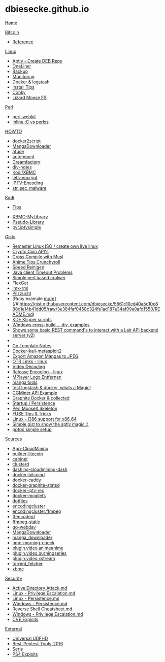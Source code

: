 # dbiesecke.github.io

[Home](index.md)

[Bitcoin]()

  * [Reference](coin/index.md)

[Linux]()

  * [Aptly - Create DEB Repo](/#!https://gist.githubusercontent.com/dbiesecke/5ecd3d5d2de50bcd30aa/raw/README.md)
  * [OneLiner](linux/oneliner.md)
  * [Backup](linux/backup.md)
  * [Monitoring](linux/monitoring.md)
  * [Docker & logstash](linux/docker_and_logstash.md)
  * [Install Tips](/#!https://gist.githubusercontent.com/dbiesecke/d83d9e0e9a6b259bb711/raw/1f0685ce26a90191c6cd02dc07a53de9307d91d8/README.md)
  * [Conky](/#!https://gist.github.com/dbiesecke/d83d9e0e9a6b259bb711/raw/1f0685ce26a90191c6cd02dc07a53de9307d91d8/README-conky.md)
  * [Lizard Moose FS](/#!https://gist.github.com/dbiesecke/d83d9e0e9a6b259bb711/raw/1f0685ce26a90191c6cd02dc07a53de9307d91d8/README-Cluster.md)

   
[Perl]()

  * [perl-webkit](my/src/perl-webkit.md)
  * [Inline::C vs perlxs](my/src/perl-perlxs-vs-inline.md)
  
  
[HOWTO]()

  * [docker2script](my/docker2script.md)
  * [MangaDownloader](my/src/manga-downloader.md)
  * [afuse](my/afuse.md)
  * [automount](my/automount.md)
  * [Dreamfactory](my/dreamfactory.md)
  * [div-notes](commands.md)
  * [Kodi/XBMC](my/kodi.md)
  * [lets-encrypt](my/my/lets-encrypt.md)
  * [IPTV-Encoding](https://dbiesecke.github.io/#!https://gist.githubusercontent.com/dbiesecke/efdd8e28d7e599a41241/raw/README.md)
  * [str_sec_malware](https://dbiesecke.github.io/#!https://github.com/jivoi/junk/blob/master/str_sec_malware/info.md)
  
[Kodi]()

   * [Tips](my/kodi.md)
<!--    * [Rom_Collection_Browser](my/kodi/romcollectionbrowser.md) -->
   * [XBMC-MyLibrary](my/kodi/xbmc.mylibrary-configs.md)
   * [Pseudo-Library](my/kodi/pseudo-library.md)
   * [pvr.iptvsimple](repo/pvr.iptvsimple/README.md)

[Gists]()

   * [Remaster Linux ISO / create own live linux](/#!https://gist.githubusercontent.com/dbiesecke/50df942ef1a5e010bd85c0ceaece4bd4/raw/199cfabec649b7234e11ac585fc6f8500da956a3/README.md)
   * [Crypto Coin API's](/#!https://gist.githubusercontent.com/dbiesecke/799815a88506e8fab4c250b393d4ef99/raw/4a8d696459c693ddc4c618a59166100f94379b08/README.md)
   * [Cross Compile with Musl](/#!https://gist.githubusercontent.com/dbiesecke/f662e06aedf07ef8d6332e47f3d8539e/raw/323a8e23719c73fb26b5c41836af5d1a909aa736/README.md)
   * [Anime Tips Crunchyroll](/#!https://gist.githubusercontent.com/dbiesecke/fe6b948b46125b680a6c2430e5be8ecd/raw/6c53db2906540b94d1650fbfe712d9560695d5aa/README.md)
   * [Speed Reinigen](/#!https://gist.githubusercontent.com/dbiesecke/29432d51b1a0d74d05d6d849752b0ea9/raw/0edf5b1ee8fbf6244371004dfb76361d4390a3c7/README.md)
   * [Java client Timeout Problems](/#!https://gist.githubusercontent.com/dbiesecke/36edfd6d8264fd79d76dc4ad9011583a/raw/0aaf0f67f27c353cb7ec861964da1bddfeafc26d/README.md)
   * [Simple perl based cralwer](/#!https://gist.githubusercontent.com/dbiesecke/15001022969c542176fe84468e402bc4/raw/74464e3c90db398d3d1298c6db2a185b70cee668/README.md)
   * [FlexGet ](/#!https://gist.githubusercontent.com/dbiesecke/6f56a989d16107ce81763ca693af5dc7/raw/898d8c036374409a5e460b4e27805a6eb1299230/README.md)
   * [jmx-rmi](/#!https://gist.githubusercontent.com/dbiesecke/8bdce1b48a636e47c08d07e32d2bef16/raw/0f9c89f28558347290054f1bd4b07754d553c454/README.md)
   * [Pilzzucht](/#!https://gist.githubusercontent.com/dbiesecke/3de0a9047de96cfb3b9f2b0297d64d13/raw/3240613839d85d10676f920fbe18abaed85eeea8/README.md)
   * [Ruby example [more](http://rubyfu.net/content/en/module_0x4__web_kung_fu/databases.html)](/#!https://gist.githubusercontent.com/dbiesecke/5561c10ed40a5c10e888c1e14b41dd05/raw/3e384faf0458c324fe1ad187a34af09e0afd1550/README.md)
   * [KDE Klipper scripts](/#!https://gist.githubusercontent.com/dbiesecke/b6181b5c4ee86bcd434ba0255211526e/raw/cf6773a4de1a8af326561c57f8e0883b12817605/README.md)
   * [Windows cross-build ... div. examples](/#!https://gist.githubusercontent.com/dbiesecke/03cb354759b69aa0cee9/raw/51948c1ea244b0cd3047835d8e7886dc8eaf2675/README.md)
   * [Shows some basic REST command's to interact with a Lair API backend server (v2)](/#!https://gist.githubusercontent.com/dbiesecke/165529deff83bf0e5bfa/raw/3596e8d699f0c2ba924afda6004ea810853f6f25/README.md)
   * [](/#!https://gist.githubusercontent.com/dbiesecke/bea419545c0d1ae3e3f3/raw/b12d1dbda32c1dc6db1cae2c3bff921407e11aaf/README.md)
   * [Go Template Notes](/#!https://gist.githubusercontent.com/dbiesecke/3d0b558087d47557b0ec/raw/e06eb1576ae2e58a072056567eaa3cea2e2f2569/README.md)
   * [Docker-kali-metasploit2](/#!https://gist.githubusercontent.com/dbiesecke/5e4d30c1bc8aa0086f3e/raw/fa17084585728179b069684f39f290a9fad34a34/README.md)
   * [Export Amazon Mangas to JPEG](/#!https://gist.githubusercontent.com/dbiesecke/161ef77cee5fd288e604/raw/efbc19c092c3f7fca3fa4a0318b458e2a2e61ee0/README.md)
   * [OTR Links - linux](/#!https://gist.githubusercontent.com/dbiesecke/03a81e12c1d8fd5ccfe8/raw/edac90146984ef407cfa920cf3217f8ff2b9d7e4/README.md)
   * [Video Decoding](/#!https://gist.githubusercontent.com/dbiesecke/aa3d57c9adcaca951e0b/raw/0ffa87de7904ac10716863be6f6d0c6df5338ab2/README.md)
   * [Release Encoding - linux](/#!https://gist.githubusercontent.com/dbiesecke/0865648f386699af4ed8/raw/59d1e250225a086fa013c7c62873410c188c143f/README.md)
   * [MPlayer Logo Entfernen](/#!https://gist.githubusercontent.com/dbiesecke/751eedff8d92132cfe14/raw/f30b30def58c4b7e2f34a09574bec672a5f6b7ab/README.md)
   * [manga tools](/#!https://gist.githubusercontent.com/dbiesecke/d8af4f395c58575ac0ae/raw/95c9c702e7a56d9911f754c846bb45c144bdeb1e/README.md)
   * [test logstash & docker, whats a Magic!](/#!https://gist.githubusercontent.com/dbiesecke/2c49b8c80f42186d78e5/raw/fd8e1d4195fd6c1991a310eef78aaa77172e34c8/README.md)
   * [CGMiner API Example](/#!https://gist.githubusercontent.com/dbiesecke/9c5032c467604d705c42/raw/d16b0df056a84a0740a5f2735d4e91104f9554b0/README.md)
   * [Graphite  Docker & collected](/#!https://gist.githubusercontent.com/dbiesecke/53c51e71efcb32ee6e8c/raw/f106a8c06c1cc44495c43f2f96faa699b612d7dc/README.md)
   * [Startup / Persistence](/#!https://gist.githubusercontent.com/dbiesecke/ba359f53f392d513cdea/raw/318e60b8c08228e41112134544e24476f7f71d3a/README.md)
   * [Perl MooseX Skeleton](/#!https://gist.githubusercontent.com/dbiesecke/90ae2f1e5a28463f2527/raw/b8e85a61a293fe4ddd468ea559737a3f7d67fa2f/README.md)
   * [FUSE Tips & Tricks](/#!https://gist.githubusercontent.com/dbiesecke/b00eff217ad00069933d/raw/6fc0eeaaa9732c3f0555cd658d14ff54f99af010/README.md)
   * [Linux - i386 support for x86_64](/#!https://gist.githubusercontent.com/dbiesecke/414aa7313588c583d63f/raw/c2a288bbbde56e7f6b3312105f4962fa7c4d6be9/README.md)
   * [Simple gist to show the aptly magic :)](/#!https://gist.githubusercontent.com/dbiesecke/5ecd3d5d2de50bcd30aa/raw/5ddc6e8cba286e7bf1ed308bfac313a2d48acc47/README.md)
   * [pptpd simple setup](/#!https://gist.githubusercontent.com/dbiesecke/eb10bbc7bc63d289d347/raw/fa894c15ca83c165fb920c4e2454176c641a578e/README.md)

[Sources]()

   * [App-CloudMining](https://github.com/dbiesecke/App-CloudMining.git)
   * [builder-litecoin](https://github.com/dbiesecke/builder-litecoin.git)
   * [cabinet](https://github.com/dbiesecke/cabinet.git)
   * [clusterd](https://github.com/dbiesecke/clusterd.git)
   * [dashing-cloudmining-dash](https://github.com/dbiesecke/dashing-cloudmining-dash.git)
   * [docker-bitcoind](https://github.com/dbiesecke/docker-bitcoind.git)
   * [docker-caddy](https://github.com/dbiesecke/docker-caddy.git)
   * [docker-graphite-statsd](https://github.com/dbiesecke/docker-graphite-statsd.git)
   * [docker-iptv-rec](https://github.com/dbiesecke/docker-iptv-rec.git)
   * [docker-mogilefs](https://github.com/dbiesecke/docker-mogilefs.git)
   * [dotfiles](https://github.com/dbiesecke/dotfiles.git)
   * [encodingcluster](https://github.com/dbiesecke/encodingcluster.git)
   * [encodingcluster.ffmpeg](https://github.com/dbiesecke/encodingcluster.ffmpeg.git)
   * [ffencoderd](https://github.com/dbiesecke/ffencoderd.git)
   * [ffmpeg-static](https://github.com/dbiesecke/ffmpeg-static.git)
   * [go-webdav](https://github.com/dbiesecke/go-webdav.git)
   * [MangaDownloader](https://github.com/dbiesecke/MangaDownloader.git)
   * [manga_downloader](https://github.com/dbiesecke/manga_downloader.git)
   * [nmc-morning-check](https://github.com/dbiesecke/nmc-morning-check.git)
   * [plugin.video.animeanime](https://github.com/dbiesecke/plugin.video.animeanime.git)
   * [plugin.video.burningseries](https://github.com/dbiesecke/plugin.video.burningseries.git)
   * [plugin.video.xstream](https://github.com/dbiesecke/plugin.video.xstream.git)
   * [torrent_fetcher](https://github.com/dbiesecke/torrent_fetcher.git)
   * [xbmc](https://github.com/dbiesecke/xbmc.git)

[Security]()

   * [Active Directory Attack.md](/#!https://raw.githubusercontent.com/swisskyrepo/PayloadsAllTheThings/master/Methodology%20and%20Resources/Active%20Directory%20Attack.md)
   * [Linux - Privilege Escalation.md](/#!https://raw.githubusercontent.com/swisskyrepo/PayloadsAllTheThings/master/Methodology%20and%20Resources/Linux%20-%20Privilege%20Escalation.md)
   * [Linux - Persistence.md](/#!https://github.com/swisskyrepo/PayloadsAllTheThings/raw/master/Methodology%20and%20Resources/Linux%20-%20Persistence.md)
   * [Windows - Persistence.md](/#!https://github.com/swisskyrepo/PayloadsAllTheThings/blob/master/Methodology%20and%20Resources/Windows%20-%20Persistence.md)
   * [Reverse Shell Cheatsheet.md](/#!https://github.com/swisskyrepo/PayloadsAllTheThings/raw/master/Methodology%20and%20Resources/Reverse%20Shell%20Cheatsheet.md)
   * [Windows - Privilege Escalation.md](/#!https://github.com/swisskyrepo/PayloadsAllTheThings/blob/master/Methodology%20and%20Resources/Windows%20-%20Privilege%20Escalation.md)
   * [CVE Exploits](/#!https://github.com/swisskyrepo/PayloadsAllTheThings/blob/master/CVE%20Exploits)



[External]()

   * [Universal UDFHD](/#!https://github.com/kimmobrunfeldt/howto-everything/blob/master/universal-disk.md)
   * [Best-Pentest-Tools-2016](http://pax0r.com/staff/tools2016/)
   * [Serjs](/serjs.html)
   * [PS4 Exploits](https://zecoxao.github.io/)
   
   
    


<!-- Code for collapse and expand -->
<script type="text/javascript"> 
$(document).ready(function() { 
$('div.view').hide(); 
$('div.slide').click(function() {
$(this).next('div.view').slideToggle('fast'); 
return false; 
}); 
}); 
</script>

